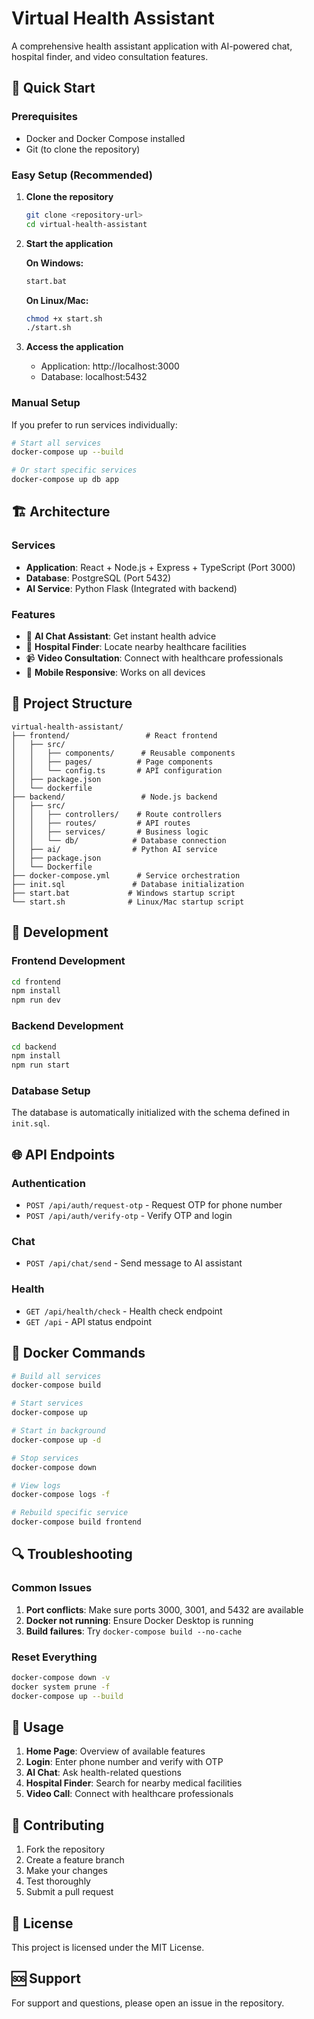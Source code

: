 # Virtual Health Assistant

A comprehensive health assistant application with AI-powered chat, hospital finder, and video consultation features.

## 🚀 Quick Start

### Prerequisites
- Docker and Docker Compose installed
- Git (to clone the repository)

### Easy Setup (Recommended)

1. **Clone the repository**
   ```bash
   git clone <repository-url>
   cd virtual-health-assistant
   ```

2. **Start the application**
   
   **On Windows:**
   ```bash
   start.bat
   ```
   
   **On Linux/Mac:**
   ```bash
   chmod +x start.sh
   ./start.sh
   ```

3. **Access the application**
   - Application: http://localhost:3000
   - Database: localhost:5432

### Manual Setup

If you prefer to run services individually:

```bash
# Start all services
docker-compose up --build

# Or start specific services
docker-compose up db app
```

## 🏗️ Architecture

### Services
- **Application**: React + Node.js + Express + TypeScript (Port 3000)
- **Database**: PostgreSQL (Port 5432)
- **AI Service**: Python Flask (Integrated with backend)

### Features
- 🤖 **AI Chat Assistant**: Get instant health advice
- 🏥 **Hospital Finder**: Locate nearby healthcare facilities
- 📹 **Video Consultation**: Connect with healthcare professionals
- 📱 **Mobile Responsive**: Works on all devices

## 📁 Project Structure

```
virtual-health-assistant/
├── frontend/                 # React frontend
│   ├── src/
│   │   ├── components/      # Reusable components
│   │   ├── pages/          # Page components
│   │   └── config.ts       # API configuration
│   ├── package.json
│   └── dockerfile
├── backend/                 # Node.js backend
│   ├── src/
│   │   ├── controllers/    # Route controllers
│   │   ├── routes/         # API routes
│   │   ├── services/       # Business logic
│   │   └── db/            # Database connection
│   ├── ai/                # Python AI service
│   ├── package.json
│   └── Dockerfile
├── docker-compose.yml      # Service orchestration
├── init.sql               # Database initialization
├── start.bat             # Windows startup script
└── start.sh              # Linux/Mac startup script
```

## 🔧 Development

### Frontend Development
```bash
cd frontend
npm install
npm run dev
```

### Backend Development
```bash
cd backend
npm install
npm run start
```

### Database Setup
The database is automatically initialized with the schema defined in `init.sql`.

## 🌐 API Endpoints

### Authentication
- `POST /api/auth/request-otp` - Request OTP for phone number
- `POST /api/auth/verify-otp` - Verify OTP and login

### Chat
- `POST /api/chat/send` - Send message to AI assistant

### Health
- `GET /api/health/check` - Health check endpoint
- `GET /api` - API status endpoint

## 🐳 Docker Commands

```bash
# Build all services
docker-compose build

# Start services
docker-compose up

# Start in background
docker-compose up -d

# Stop services
docker-compose down

# View logs
docker-compose logs -f

# Rebuild specific service
docker-compose build frontend
```

## 🔍 Troubleshooting

### Common Issues

1. **Port conflicts**: Make sure ports 3000, 3001, and 5432 are available
2. **Docker not running**: Ensure Docker Desktop is running
3. **Build failures**: Try `docker-compose build --no-cache`

### Reset Everything
```bash
docker-compose down -v
docker system prune -f
docker-compose up --build
```

## 📱 Usage

1. **Home Page**: Overview of available features
2. **Login**: Enter phone number and verify with OTP
3. **AI Chat**: Ask health-related questions
4. **Hospital Finder**: Search for nearby medical facilities
5. **Video Call**: Connect with healthcare professionals

## 🤝 Contributing

1. Fork the repository
2. Create a feature branch
3. Make your changes
4. Test thoroughly
5. Submit a pull request

## 📄 License

This project is licensed under the MIT License.

## 🆘 Support

For support and questions, please open an issue in the repository.